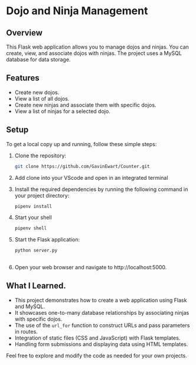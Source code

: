 # Dojo and Ninja Management

## Overview

This Flask web application allows you to manage dojos and ninjas. You can create, view, and associate dojos with ninjas. The project uses a MySQL database for data storage.

## Features

- Create new dojos.
- View a list of all dojos.
- Create new ninjas and associate them with specific dojos.
- View a list of ninjas for a selected dojo.

## Setup

To get a local copy up and running, follow these simple steps:

1. Clone the repository:
   ```sh
   git clone https://github.com/GavinEwart/Counter.git

2. Add clone into your VScode and open in an integrated terminal

3. Install the required dependencies by running the following command in your project directory:
   ```sh
   pipenv install

4. Start your shell
   ```sh
   pipenv shell

5. Start the Flask application:
   ```sh
   python server.py
  
6. Open your web browser and navigate to http://localhost:5000.

## What I Learned.

- This project demonstrates how to create a web application using Flask and MySQL.
- It showcases one-to-many database relationships by associating ninjas with specific dojos.
- The use of the `url_for` function to construct URLs and pass parameters in routes.
- Integration of static files (CSS and JavaScript) with Flask templates.
- Handling form submissions and displaying data using HTML templates.

Feel free to explore and modify the code as needed for your own projects.
